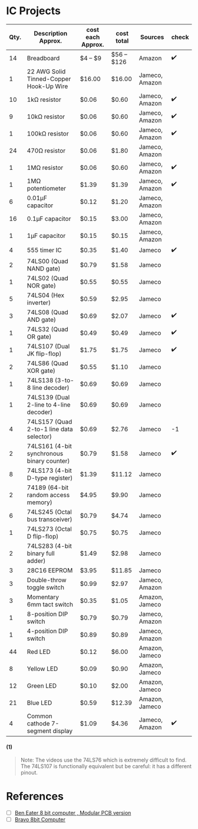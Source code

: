 # IC Projects


| Qty.	| Description	Approx. | cost each	Approx. | cost total	| Sources | check |
|-|-|-|-|-|-|
|14	|Breadboard |$4 – $9	| $56 – $126	|  Amazon | :heavy_check_mark: |
| 1	| 22 AWG Solid Tinned-Copper Hook-Up Wire |  $16.00	| $16.00	| Jameco, Amazon |
| 10	| 1kΩ resistor | $0.06	| $0.60	| Jameco, Amazon| :heavy_check_mark: |
| 9	| 10kΩ resistor | $0.06	| $0.60	| Jameco, Amazon | :heavy_check_mark: |
| 1	| 100kΩ resistor | $0.06	| $0.60	| Jameco, Amazon | :heavy_check_mark: |
| 24	| 470Ω resistor | $0.06	| $1.80	| Jameco, Amazon | 
| 1	| 1MΩ resistor | $0.06	| $0.60	| Jameco, Amazon | :heavy_check_mark: |
| 1	| 1MΩ potentiometer | $1.39	| $1.39	| Jameco, Amazon | :heavy_check_mark: |
| 6	| 0.01µF capacitor | $0.12	| $1.20	| Jameco, Amazon | 
| 16	| 0.1µF capacitor | $0.15	| $3.00	| Jameco, Amazon | 
| 1	| 1µF capacitor | $0.15	| $0.15	| Jameco, Amazon | 
| 4	| 555 timer IC | $0.35	| $1.40	| Jameco | :heavy_check_mark: |
| 2	| 74LS00 (Quad NAND gate) | $0.79	| $1.58	| Jameco | 
| 1	| 74LS02 (Quad NOR gate) | $0.55	| $0.55	| Jameco | 
| 5	| 74LS04 (Hex inverter) | $0.59	| $2.95	| Jameco | 
| 3	| 74LS08 (Quad AND gate) | $0.69	| $2.07	| Jameco | :heavy_check_mark: |
| 1	| 74LS32 (Quad OR gate) | $0.49	| $0.49	| Jameco | :heavy_check_mark: |
| 1	| 74LS107 (Dual JK flip-flop) |  $1.75	| $1.75	| Jameco |  :heavy_check_mark: |
| 2	| 74LS86 (Quad XOR gate) | $0.55	| $1.10	| Jameco | 
| 1	| 74LS138 (3-to-8 line decoder) | $0.69	| $0.69	| Jameco |
| 1	| 74LS139 (Dual 2-line to 4-line decoder) | $0.69	| $0.69	| Jameco | 
| 4	| 74LS157 (Quad 2-to-1 line data selector)| $0.69	| $2.76	| Jameco | -1 |
| 2	| 74LS161 (4-bit synchronous binary counter)| $0.79	| $1.58	| Jameco | :heavy_check_mark: |
| 8	| 74LS173 (4-bit D-type register) | $1.39	| $11.12	| Jameco | 
| 2	| 74189 (64-bit random access memory) | $4.95	| $9.90	| Jameco | 
| 6	| 74LS245 (Octal bus transceiver) | $0.79	| $4.74	| Jameco | 
| 1	| 74LS273 (Octal D flip-flop) | $0.75	| $0.75	| Jameco | 
| 2	| 74LS283 (4-bit binary full adder) | $1.49	| $2.98	| Jameco | 
| 3	| 28C16 EEPROM | $3.95	| $11.85	| Jameco | 
| 3	| Double-throw toggle switch | $0.99	| $2.97	| Jameco, Amazon | 
| 3	| Momentary 6mm tact switch | $0.35	| $1.05	| Amazon, Jameco | 
| 1	| 8-position DIP switch | $0.79	| $0.79	| Jameco, Amazon | 
| 1	| 4-position DIP switch | $0.89	| $0.89	| Jameco, Amazon | 
| 44	| Red LED | $0.12	| $6.00	| Amazon, Jameco | 
| 8	| Yellow LED | $0.09	| $0.90	| Amazon, Jameco | 
| 12	| Green LED | $0.10	| $2.00	| Amazon, Jameco | 
| 21	| Blue LED | $0.59	| $12.39	| Amazon, Jameco | 
| 4	| Common cathode 7-segment display | $1.09	| $4.36	| Jameco, Amazon | :heavy_check_mark: |

#### (1)
> Note: The videos use the 74LS76 which is extremely difficult to find. The 74LS107 is functionally equivalent but be careful: it has a different pinout.

# References

- [ ] [Ben Eater 8 bit computer , Modular PCB version](https://www.youtube.com/watch?v=wOXxTTTeM90&t=3s)
- [ ] [Bravo 8bit Computer](https://www.youtube.com/playlist?list=PLGAKSr7ldWJGOftDSv8rVRprKX-267lCA)
